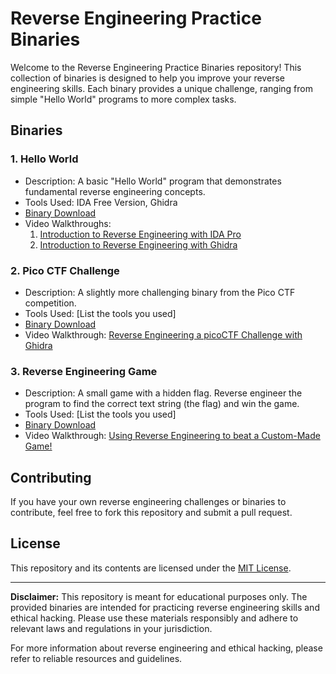 # Reverse Engineering Practice Binaries

Welcome to the Reverse Engineering Practice Binaries repository! This collection of binaries is designed to help you improve your reverse engineering skills. Each binary provides a unique challenge, ranging from simple "Hello World" programs to more complex tasks.

## Binaries

### 1. Hello World
- Description: A basic "Hello World" program that demonstrates fundamental reverse engineering concepts.
- Tools Used: IDA Free Version, Ghidra
- [Binary Download](./binaries/helloworld)
- Video Walkthroughs:
  1. [Introduction to Reverse Engineering with IDA Pro](https://youtu.be/Hb_m3uQCvbs)
  2. [Introduction to Reverse Engineering with Ghidra](https://youtu.be/OFAxXXcLXbc)

### 2. Pico CTF Challenge
- Description: A slightly more challenging binary from the Pico CTF competition.
- Tools Used: [List the tools you used]
- [Binary Download](./binaries/picoCTF)
- Video Walkthrough: [Reverse Engineering a picoCTF Challenge with Ghidra](https://youtu.be/jyTAO7SEFso)

### 3. Reverse Engineering Game
- Description: A small game with a hidden flag. Reverse engineer the program to find the correct text string (the flag) and win the game.
- Tools Used: [List the tools you used]
- [Binary Download](./binaries/C_Game_Linux)
- Video Walkthrough: [Using Reverse Engineering to beat a Custom-Made Game!](https://youtu.be/myKMii6fOKE)


## Contributing

If you have your own reverse engineering challenges or binaries to contribute, feel free to fork this repository and submit a pull request.

## License

This repository and its contents are licensed under the [MIT License](LICENSE).

---

**Disclaimer:** This repository is meant for educational purposes only. The provided binaries are intended for practicing reverse engineering skills and ethical hacking. Please use these materials responsibly and adhere to relevant laws and regulations in your jurisdiction.

For more information about reverse engineering and ethical hacking, please refer to reliable resources and guidelines.
